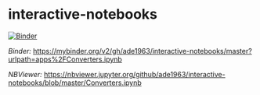 # interactive-notebooks
[![Binder](https://mybinder.org/badge.svg)](https://mybinder.org/v2/gh/ade1963/interactive-notebooks/master?urlpath=apps%2FConverters.ipynb)

*Binder:*
https://mybinder.org/v2/gh/ade1963/interactive-notebooks/master?urlpath=apps%2FConverters.ipynb

*NBViewer:*
https://nbviewer.jupyter.org/github/ade1963/interactive-notebooks/blob/master/Converters.ipynb
